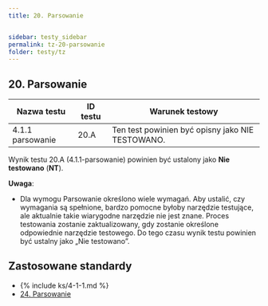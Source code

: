 ```yaml
---
title: 20. Parsowanie


sidebar: testy_sidebar
permalink: tz-20-parsowanie
folder: testy/tz
---
```



## 20. Parsowanie

| Nazwa testu     | ID testu | Warunek testowy                              |
|---------------|---------|---------------------------------------------|
| 4.1.1 parsowanie | 20.A    | Ten test powinien być opisny jako NIE TESTOWANO. |

Wynik testu 20.A (4.1.1-parsowanie) powinien być ustalony jako **Nie testowano** (**NT**).

**Uwaga**:

- Dla wymogu Parsowanie określono wiele wymagań. Aby ustalić, czy wymagania są spełnione, bardzo pomocne byłoby narzędzie testujące, ale aktualnie takie wiarygodne narzędzie nie jest znane. Proces testowania zostanie zaktualizowany, gdy zostanie określone odpowiednie narzędzie testowego. Do tego czasu wynik testu powinien być ustalny jako „Nie testowano”.


## Zastosowane standardy

- {% include ks/4-1-1.md %}
- [24. Parsowanie](ICT-24-parsowanie)                                                                                               